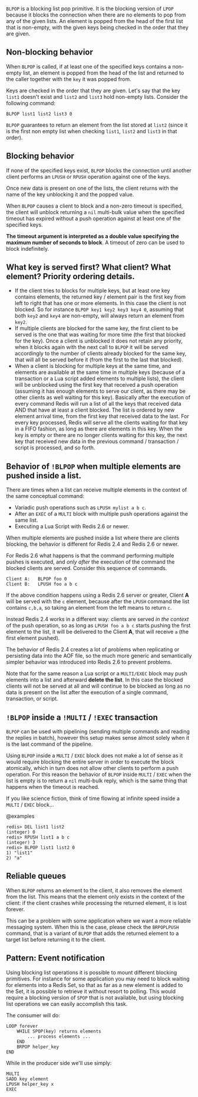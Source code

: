`BLPOP` is a blocking list pop primitive.
It is the blocking version of `LPOP` because it blocks the connection when there
are no elements to pop from any of the given lists.
An element is popped from the head of the first list that is non-empty, with the
given keys being checked in the order that they are given.

## Non-blocking behavior

When `BLPOP` is called, if at least one of the specified keys contains a
non-empty list, an element is popped from the head of the list and returned to
the caller together with the `key` it was popped from.

Keys are checked in the order that they are given.
Let's say that the key `list1` doesn't exist and `list2` and `list3` hold
non-empty lists.
Consider the following command:

```
BLPOP list1 list2 list3 0
```

`BLPOP` guarantees to return an element from the list stored at `list2` (since
it is the first non empty list when checking `list1`, `list2` and `list3` in
that order).

## Blocking behavior

If none of the specified keys exist, `BLPOP` blocks the connection until another
client performs an `LPUSH` or `RPUSH` operation against one of the keys.

Once new data is present on one of the lists, the client returns with the name
of the key unblocking it and the popped value.

When `BLPOP` causes a client to block and a non-zero timeout is specified,
the client will unblock returning a `nil` multi-bulk value when the specified
timeout has expired without a push operation against at least one of the
specified keys.

**The timeout argument is interpreted as a double value specifying the maximum number of seconds to block**. A timeout of zero can be used to block indefinitely.

## What key is served first? What client? What element? Priority ordering details.

* If the client tries to blocks for multiple keys, but at least one key contains elements, the returned key / element pair is the first key from left to right that has one or more elements. In this case the client is not blocked. So for instance `BLPOP key1 key2 key3 key4 0`, assuming that both `key2` and `key4` are non-empty, will always return an element from `key2`.
* If multiple clients are blocked for the same key, the first client to be served is the one that was waiting for more time (the first that blocked for the key). Once a client is unblocked it does not retain any priority, when it blocks again with the next call to `BLPOP` it will be served accordingly to the number of clients already blocked for the same key, that will all be served before it (from the first to the last that blocked).
* When a client is blocking for multiple keys at the same time, and elements are available at the same time in multiple keys (because of a transaction or a Lua script added elements to multiple lists), the client will be unblocked using the first key that received a push operation (assuming it has enough elements to serve our client, as there may be other clients as well waiting for this key). Basically after the execution of every command Redis will run a list of all the keys that received data AND that have at least a client blocked. The list is ordered by new element arrival time, from the first key that received data to the last. For every key processed, Redis will serve all the clients waiting for that key in a FIFO fashion, as long as there are elements in this key. When the key is empty or there are no longer clients waiting for this key, the next key that received new data in the previous command / transaction / script is processed, and so forth.

## Behavior of `!BLPOP` when multiple elements are pushed inside a list.

There are times when a list can receive multiple elements in the context of the same conceptual command:

* Variadic push operations such as `LPUSH mylist a b c`.
* After an `EXEC` of a `MULTI` block with multiple push operations against the same list.
* Executing a Lua Script with Redis 2.6 or newer.

When multiple elements are pushed inside a list where there are clients blocking, the behavior is different for Redis 2.4 and Redis 2.6 or newer.

For Redis 2.6 what happens is that the command performing multiple pushes is executed, and *only after* the execution of the command the blocked clients are served. Consider this sequence of commands.

    Client A:   BLPOP foo 0
    Client B:   LPUSH foo a b c

If the above condition happens using a Redis 2.6 server or greater, Client **A** will be served with the `c` element, because after the `LPUSH` command the list contains `c,b,a`, so taking an element from the left means to return `c`.

Instead Redis 2.4 works in a different way: clients are served *in the context* of the push operation, so as long as `LPUSH foo a b c` starts pushing the first element to the list, it will be delivered to the Client **A**, that will receive `a` (the first element pushed).

The behavior of Redis 2.4 creates a lot of problems when replicating or persisting data into the AOF file, so the much more generic and semantically simpler behavior was introduced into Redis 2.6 to prevent problems.

Note that for the same reason a Lua script or a `MULTI/EXEC` block may push elements into a list and afterward **delete the list**. In this case the blocked clients will not be served at all and will continue to be blocked as long as no data is present on the list after the execution of a single command, transaction, or script.

## `!BLPOP` inside a `!MULTI` / `!EXEC` transaction

`BLPOP` can be used with pipelining (sending multiple commands and
reading the replies in batch), however this setup makes sense almost solely
when it is the last command of the pipeline.

Using `BLPOP` inside a `MULTI` / `EXEC` block does not make a lot of sense
as it would require blocking the entire server in order to execute the block
atomically, which in turn does not allow other clients to perform a push
operation. For this reason the behavior of `BLPOP` inside `MULTI` / `EXEC` when the list is empty is to return a `nil` multi-bulk reply, which is the same
thing that happens when the timeout is reached.

If you like science fiction, think of time flowing at infinite speed inside a
`MULTI` / `EXEC` block...

@examples

```
redis> DEL list1 list2
(integer) 0
redis> RPUSH list1 a b c
(integer) 3
redis> BLPOP list1 list2 0
1) "list1"
2) "a"
```

## Reliable queues

When `BLPOP` returns an element to the client, it also removes the element from the list. This means that the element only exists in the context of the client: if the client crashes while processing the returned element, it is lost forever.

This can be a problem with some application where we want a more reliable messaging system. When this is the case, please check the `BRPOPLPUSH` command, that is a variant of `BLPOP` that adds the returned element to a target list before returning it to the client.

## Pattern: Event notification

Using blocking list operations it is possible to mount different blocking
primitives.
For instance for some application you may need to block waiting for elements
into a Redis Set, so that as far as a new element is added to the Set, it is
possible to retrieve it without resort to polling.
This would require a blocking version of `SPOP` that is not available, but using
blocking list operations we can easily accomplish this task.

The consumer will do:

```
LOOP forever
    WHILE SPOP(key) returns elements
        ... process elements ...
    END
    BRPOP helper_key
END
```

While in the producer side we'll use simply:

```
MULTI
SADD key element
LPUSH helper_key x
EXEC
```

